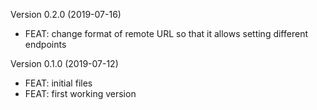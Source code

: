 Version 0.2.0 (2019-07-16)

- FEAT: change format of remote URL so that it allows setting different endpoints


Version 0.1.0 (2019-07-12)

- FEAT: initial files
- FEAT: first working version